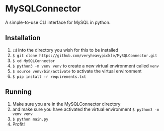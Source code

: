 # MySQLConnector
A simple-to-use CLI interface for MySQL in python.

## Installation
1. `cd` into the directory you wish for this to be installed 
2. `$ git clone https://github.com/veryheavypickle/MySQLConnector.git`
3. `$ cd MySQLConnector`
4. `$ python3 -m venv venv` to create a new virtual environment called `venv`
5. `$ source venv/bin/activate` to activate the virtual environment
6. `$ pip install -r requirements.txt`


## Running
1. Make sure you are in the MySQLConnector directory
2. and make sure you have activated the virtual environment `$ python3 -m venv venv`
3. `$ python main.py`
5. Profit!
